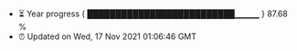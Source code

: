 - ⏳ Year progress { ██████████████████████████▁▁▁▁ } 87.68 %
- ⏰ Updated on Wed, 17 Nov 2021 01:06:46 GMT


